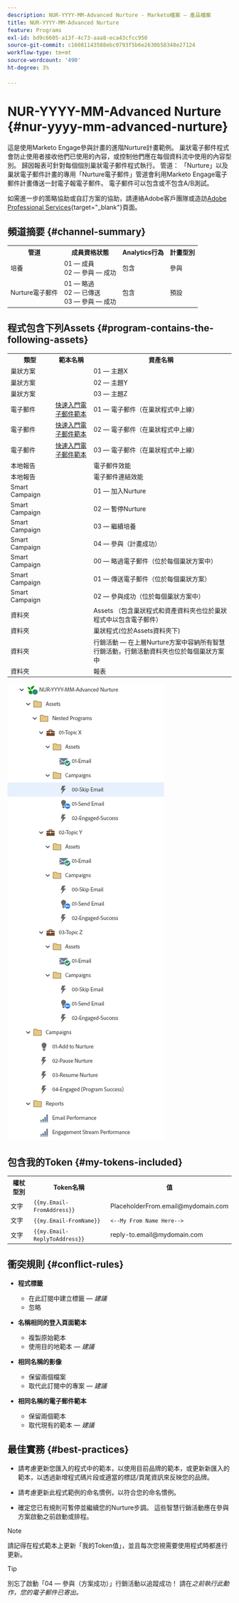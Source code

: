 ```yaml
---
description: NUR-YYYY-MM-Advanced Nurture - Marketo檔案 — 產品檔案
title: NUR-YYYY-MM-Advanced Nurture
feature: Programs
exl-id: bd9c6605-a13f-4c73-aaa8-eca43cfcc950
source-git-commit: c16081143588ebc0793f5b6e2630b58348e27124
workflow-type: tm+mt
source-wordcount: '490'
ht-degree: 3%

---
```


# NUR-YYYY-MM-Advanced Nurture {#nur-yyyy-mm-advanced-nurture}

這是使用Marketo Engage參與計畫的進階Nurture計畫範例。 巢狀電子郵件程式會防止使用者接收他們已使用的內容，或控制他們應在每個資料流中使用的內容型別。 歸因報表可針對每個個別巢狀電子郵件程式執行。 管道： 「Nurture」以及巢狀電子郵件計畫的專用「Nurture電子郵件」管道會利用Marketo Engage電子郵件計畫傳送一封電子報電子郵件。 電子郵件可以包含或不包含A/B測試。

如需進一步的策略協助或自訂方案的協助，請連絡Adobe客戶團隊或造訪[Adobe Professional Services](https://business.adobe.com/customers/consulting-services/main.html){target="_blank"}頁面。

## 頻道摘要 {#channel-summary}

<table style="table-layout:auto"> 
 <tbody> 
  <tr> 
   <th>管道</th> 
   <th>成員資格狀態</th>
   <th>Analytics行為</th>
   <th>計畫型別</th>
  </tr> 
  <tr> 
   <td>培養</td> 
   <td>01 — 成員 
<br/>02 — 參與 — 成功</td>
   <td>包含</td>
   <td>參與</td>
  </tr>
  <tr> 
   <td>Nurture電子郵件</td> 
   <td>01 — 略過 
<br/>02 — 已傳送
<br/>03 — 參與 — 成功</td>
   <td>包含</td>
   <td>預設</td>
  </tr>
 </tbody> 
</table>

## 程式包含下列Assets {#program-contains-the-following-assets}

<table style="table-layout:auto"> 
 <tbody> 
  <tr> 
   <th>類型</th> 
   <th>範本名稱</th>
   <th>資產名稱</th>
  </tr> 
   <tr> 
   <td>巢狀方案</td> 
   <td> </td>
   <td>01 — 主題X</td>
  </tr>
  <tr> 
   <td>巢狀方案</td> 
   <td> </td>
   <td>02 — 主題Y</td>
  </tr>
  <tr> 
   <td>巢狀方案</td> 
   <td> </td>
   <td>03 — 主題Z</td>
  </tr>
  <tr> 
   <td>電子郵件</td> 
   <td><a href="/help/marketo/product-docs/core-marketo-concepts/programs/program-library/quick-start-email-template.md" target="_blank">快速入門電子郵件範本</a></td>
   <td>01 — 電子郵件（在巢狀程式中上線）</td>
  </tr>
   <tr> 
   <td>電子郵件</td> 
   <td><a href="/help/marketo/product-docs/core-marketo-concepts/programs/program-library/quick-start-email-template.md" target="_blank">快速入門電子郵件範本</a></td>
   <td>02 — 電子郵件（在巢狀程式中上線）</td>
  </tr>
   <tr> 
   <td>電子郵件</td> 
   <td><a href="/help/marketo/product-docs/core-marketo-concepts/programs/program-library/quick-start-email-template.md" target="_blank">快速入門電子郵件範本</a></td>
   <td>03 — 電子郵件（在巢狀程式中上線）</td>
  </tr>
  <tr> 
   <td>本地報告</td> 
   <td> </td>
   <td>電子郵件效能</td>
  </tr>
  <tr> 
   <td>本地報告</td> 
   <td> </td>
   <td>電子郵件連結效能</td>
  </tr>
  <tr>
  <tr> 
   <td>Smart Campaign</td> 
   <td> </td>
   <td>01 — 加入Nurture</td>
  </tr>
  <tr> 
   <td>Smart Campaign</td> 
   <td> </td>
   <td>02 — 暫停Nurture</td>
  </tr>
  <tr> 
   <td>Smart Campaign</td> 
   <td> </td>
   <td>03 — 繼續培養</td>
  </tr>
  <tr> 
   <td>Smart Campaign</td> 
   <td> </td>
   <td>04 — 參與（計畫成功）</td>
  </tr>
  <tr> 
   <td>Smart Campaign</td> 
   <td> </td>
   <td>00 — 略過電子郵件（位於每個巢狀方案中）</td>
  </tr>
  <tr> 
   <td>Smart Campaign</td> 
   <td> </td>
   <td>01 — 傳送電子郵件（位於每個巢狀方案）</td>
  </tr>
  <tr> 
   <td>Smart Campaign</td> 
   <td> </td>
   <td>02 — 參與成功（位於每個巢狀方案中）</td>
  </tr>
  <tr> 
   <td>資料夾</td> 
   <td> </td>
   <td>Assets （包含巢狀程式和資產資料夾也位於巢狀程式中以包含電子郵件）</td>
  </tr>
  <tr> 
   <td>資料夾</td> 
   <td> </td>
   <td>巢狀程式(位於Assets資料夾下)</td>
  </tr>
  <tr> 
   <td>資料夾</td> 
   <td> </td>
   <td>行銷活動 — 在上層Nurture方案中容納所有智慧行銷活動，行銷活動資料夾也位於每個巢狀方案中</td>
  </tr>
  <tr> 
   <td>資料夾</td> 
   <td> </td>
   <td>報表</td>
  </tr>
 </tbody> 
</table>

![](assets/nur-yyyy-mm-advanced-nurture-1.png)

## 包含我的Token {#my-tokens-included}

<table style="table-layout:auto"> 
 <tbody> 
  <tr> 
   <th>權杖型別</th> 
   <th>Token名稱</th>
   <th>值</th>
  </tr>
  <tr> 
   <td>文字</td> 
   <td><code>{{my.Email-FromAddress}}</code></td>
   <td>PlaceholderFrom.email@mydomain.com</td>
  </tr>
  <tr> 
   <td>文字</td> 
   <td><code>{{my.Email-FromName}}</code></td>
   <td><code><--My From Name Here--></code></td>
  </tr>
  <tr> 
   <td>文字</td> 
   <td><code>{{my.Email-ReplyToAddress}}</code></td>
   <td>reply-to.email@mydomain.com</td>
  </tr>
 </tbody> 
</table>

## 衝突規則 {#conflict-rules}

* **程式標籤**
   * 在此訂閱中建立標籤 — _建議_
   * 忽略

* **名稱相同的登入頁面範本**
   * 複製原始範本
   * 使用目的地範本 — _建議_

* **相同名稱的影像**
   * 保留兩個檔案
   * 取代此訂閱中的專案 — _建議_

* **相同名稱的電子郵件範本**
   * 保留兩個範本
   * 取代現有的範本 — _建議_

## 最佳實務 {#best-practices}

* 請考慮更新您匯入的程式中的範本，以使用目前品牌的範本，或更新新匯入的範本，以透過新增程式碼片段或適當的標誌/頁尾資訊來反映您的品牌。

* 請考慮更新此程式範例的命名慣例，以符合您的命名慣例。

* 確定您已有規則可暫停並繼續您的Nurture步調。 這些智慧行銷活動應在參與方案啟動之前啟動或排程。

>[!NOTE]
>
>請記得在程式範本上更新「我的Token值」，並且每次您視需要使用程式時都進行更新。

>[!TIP]
>
>別忘了啟動「04 — 參與（方案成功）」行銷活動以追蹤成功！ 請在&#x200B;_之前執行此動作，您的電子郵件已寄出。_
